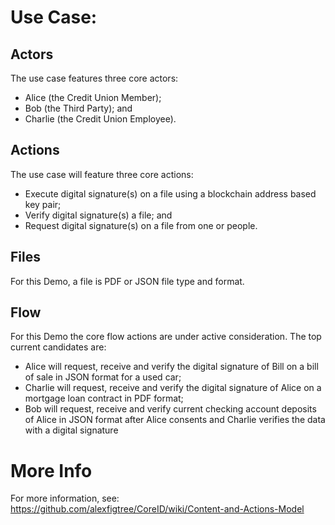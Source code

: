 # Use Case: 

## Actors

The use case features three core actors:  
* Alice (the Credit Union Member); 
* Bob (the Third Party); and 
* Charlie (the Credit Union Employee).

## Actions

The use case will feature three core actions: 

* Execute digital signature(s) on a file using a blockchain address based key pair;
* Verify digital signature(s) a file; and
* Request digital signature(s) on a file from one or people.

## Files

For this Demo, a file is PDF or JSON file type and format.

## Flow

For this Demo the core flow actions are under active consideration.  The top current candidates are: 

* Alice will request, receive and verify the digital signature of Bill on a bill of sale in JSON format for a used car;
* Charlie will request, receive and verify the digital signature of Alice on a mortgage loan contract in PDF format;
* Bob will request, receive and verify current checking account deposits of Alice in JSON format after Alice consents and Charlie verifies the data with a digital signature

# More Info

For more information, see: https://github.com/alexfigtree/CoreID/wiki/Content-and-Actions-Model
